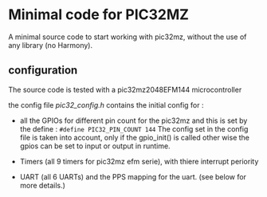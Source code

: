 # Minimal code for PIC32MZ

A minimal source code to start working with pic32mz, without the use of any library (no Harmony).

## configuration

The source code is tested with a pic32mz2048EFM144 microcontroller

the config file _pic32_config.h_ contains the initial config for :

- all the GPIOs for different pin count for the pic32mz and this is set by the define :
  `#define PIC32_PIN_COUNT 144`
  The config set in the config file is taken into account, only if the gpio_init() is called
  other wise the gpios can be set to input or output in runtime.

- Timers (all 9 timers for pic32mz efm serie), with thiere interrupt periority

- UART (all 6 UARTs) and the PPS mapping for the uart. (see below for more details.)
